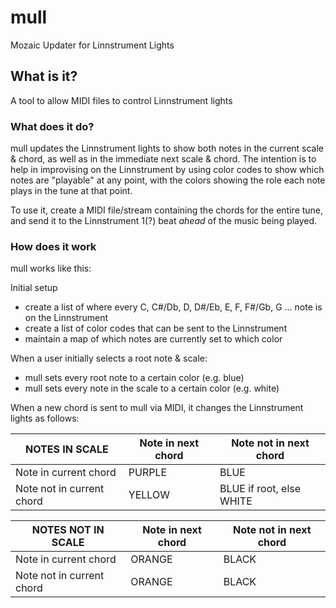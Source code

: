 # mull
Mozaic Updater for Linnstrument Lights

## What is it?
A tool to allow MIDI files to control Linnstrument lights

### What does it do?
mull updates the Linnstrument lights to show both notes in the current scale & chord, as well as in the immediate next scale & chord. The intention is to help in improvising on the Linnstrument by using color codes to show which notes are "playable" at any point, with the colors showing the role each note plays in the tune at that point.

To use it, create a MIDI file/stream containing the chords for the entire tune, and send it to the Linnstrument 1(?) beat *ahead* of the music being played. 

### How does it work
mull works like this:

Initial setup
- create a list of where every C, C#/Db, D, D#/Eb, E, F, F#/Gb, G ... note is on the Linnstrument
- create a list of color codes that can be sent to the Linnstrument
- maintain a map of which notes are currently set to which color

When a user initially selects a root note & scale:
- mull sets every root note to a certain color (e.g. blue)
- mull sets every note in the scale to a certain color (e.g. white)

When a new chord is sent to mull via MIDI, it changes the Linnstrument lights as follows:

| NOTES IN SCALE            | Note in next chord | Note not in next chord   |
|---------------------------|--------------------|--------------------------|
| Note in current chord     | PURPLE             | BLUE                     |
| Note not in current chord | YELLOW             | BLUE if root, else WHITE |

| NOTES NOT IN SCALE        | Note in next chord | Note not in next chord |
|---------------------------|--------------------|------------------------|
| Note in current chord     | ORANGE             | BLACK                  |
| Note not in current chord | ORANGE             | BLACK                  |

